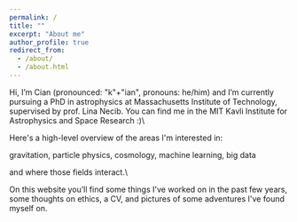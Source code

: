 ```yaml
---
permalink: /
title: ""
excerpt: "About me"
author_profile: true
redirect_from: 
  - /about/
  - /about.html
---
```


Hi, I’m Cian (pronounced: "k"+"ian", pronouns: he/him) and I’m currently pursuing a PhD in astrophysics at Massachusetts Institute of Technology, supervised by prof. Lina Necib. You can find me in the MIT Kavli Institute for Astrophysics and Space Research :)\\

Here's a high-level overview of the areas I'm interested in: 

gravitation, particle physics, cosmology, machine learning, big data 

and where those fields interact.\\

On this website you’ll find some things I've worked on in the past few years, some thoughts on ethics, a CV, and pictures of some adventures I've found myself on. 